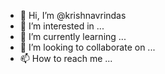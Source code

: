 - 👋 Hi, I’m @krishnavrindas
- 👀 I’m interested in ...
- 🌱 I’m currently learning ...
- 💞️ I’m looking to collaborate on ...
- 📫 How to reach me ...

<!---
krishnavrindas/krishnavrindas is a ✨ special ✨ repository because its `README.md` (this file) appears on your GitHub profile.
You can click the Preview link to take a look at your changes.
--->
